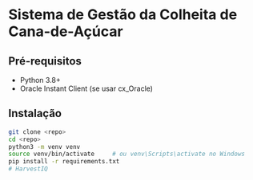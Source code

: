 # Sistema de Gestão da Colheita de Cana-de-Açúcar

## Pré-requisitos
- Python 3.8+
- Oracle Instant Client (se usar cx_Oracle)

## Instalação
```bash
git clone <repo>
cd <repo>
python3 -m venv venv
source venv/bin/activate     # ou venv\Scripts\activate no Windows
pip install -r requirements.txt
# HarvestIQ
